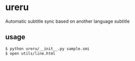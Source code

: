 # ureru
Automatic subtitle sync based on another language subtitle

## usage
```bash
$ python ureru/__init__.py sample.smi
$ open utils/line.html
```
